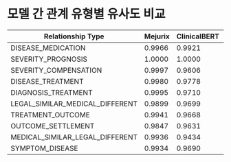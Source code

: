# 모델 간 관계 유형별 유사도 비교

| Relationship Type | Mejurix | ClinicalBERT | BioBERT | LegalBERT |
|------------------|-------|------------|-------|---------|
| DISEASE_MEDICATION | 0.9966 | 0.9921 | 0.9841 | 0.8514 |
| SEVERITY_PROGNOSIS | 1.0000 | 1.0000 | 1.0000 | 0.8381 |
| SEVERITY_COMPENSATION | 0.9997 | 0.9606 | 0.9713 | 0.8348 |
| DISEASE_TREATMENT | 0.9980 | 0.9778 | 0.9645 | 0.8359 |
| DIAGNOSIS_TREATMENT | 0.9995 | 0.9710 | 0.9703 | 0.8222 |
| LEGAL_SIMILAR_MEDICAL_DIFFERENT | 0.9899 | 0.9699 | 0.9792 | 0.8236 |
| TREATMENT_OUTCOME | 0.9941 | 0.9668 | 0.9745 | 0.8103 |
| OUTCOME_SETTLEMENT | 0.9847 | 0.9631 | 0.9534 | 0.7951 |
| MEDICAL_SIMILAR_LEGAL_DIFFERENT | 0.9936 | 0.9434 | 0.9414 | 0.7812 |
| SYMPTOM_DISEASE | 0.9934 | 0.9690 | 0.9766 | 0.8500 |
